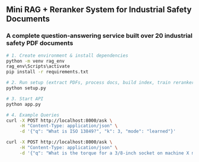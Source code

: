## Mini RAG + Reranker System for Industrial Safety Documents

### A complete question-answering service built over 20 industrial safety PDF documents

```bash
# 1. Create environment & install dependencies
python -m venv rag_env
rag_env\Scripts\activate
pip install -r requirements.txt

# 2. Run setup (extract PDFs, process docs, build index, train reranker, evaluate)
python setup.py

# 3. Start API
python app.py

# 4. Example Queries
curl -X POST http://localhost:8000/ask \
     -H "Content-Type: application/json" \
     -d '{"q": "What is ISO 13849?", "k": 3, "mode": "learned"}'

curl -X POST http://localhost:8000/ask \
     -H "Content-Type: application/json" \
     -d '{"q": "What is the torque for a 3/8-inch socket on machine X model 12A?", "k": 3, "mode": "hybrid"}'



